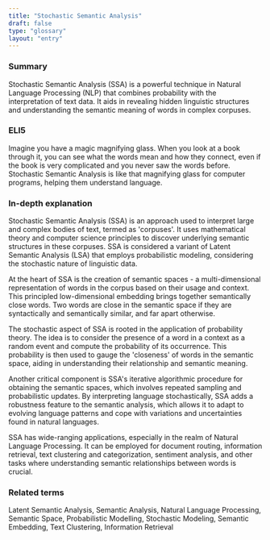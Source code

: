 ```yaml
---
title: "Stochastic Semantic Analysis"
draft: false
type: "glossary"
layout: "entry"
---
```


### Summary
Stochastic Semantic Analysis (SSA) is a powerful technique in Natural Language Processing (NLP) that combines probability with the interpretation of text data. It aids in revealing hidden linguistic structures and understanding the semantic meaning of words in complex corpuses.

### ELI5
Imagine you have a magic magnifying glass. When you look at a book through it, you can see what the words mean and how they connect, even if the book is very complicated and you never saw the words before. Stochastic Semantic Analysis is like that magnifying glass for computer programs, helping them understand language.

### In-depth explanation
Stochastic Semantic Analysis (SSA) is an approach used to interpret large and complex bodies of text, termed as 'corpuses'. It uses mathematical theory and computer science principles to discover underlying semantic structures in these corpuses. SSA is considered a variant of Latent Semantic Analysis (LSA) that employs probabilistic modeling, considering the stochastic nature of linguistic data.

At the heart of SSA is the creation of semantic spaces - a multi-dimensional representation of words in the corpus based on their usage and context. This principled low-dimensional embedding brings together semantically close words. Two words are close in the semantic space if they are syntactically and semantically similar, and far apart otherwise. 

The stochastic aspect of SSA is rooted in the application of probability theory. The idea is to consider the presence of a word in a context as a random event and compute the probability of its occurrence. This probability is then used to gauge the 'closeness' of words in the semantic space, aiding in understanding their relationship and semantic meaning. 

Another critical component is SSA's iterative algorithmic procedure for obtaining the semantic spaces, which involves repeated sampling and probabilistic updates. By interpreting language stochastically, SSA adds a robustness feature to the semantic analysis, which allows it to adapt to evolving language patterns and cope with variations and uncertainties found in natural languages. 

SSA has wide-ranging applications, especially in the realm of Natural Language Processing. It can be employed for document routing, information retrieval, text clustering and categorization, sentiment analysis, and other tasks where understanding semantic relationships between words is crucial.

### Related terms
Latent Semantic Analysis, Semantic Analysis, Natural Language Processing, Semantic Space, Probabilistic Modelling, Stochastic Modeling, Semantic Embedding, Text Clustering, Information Retrieval
